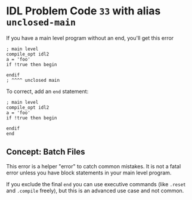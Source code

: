 # IDL Problem Code `33` with alias `unclosed-main`

<!--@include: ./severity/disable_problem.md-->

<!--@include: ./severity/execution_error.md-->

If you have a main level program without an end, you'll get this error

```idl
; main level
compile_opt idl2
a = 'foo'
if !true then begin

endif
; ^^^^ unclosed main
```

To correct, add an `end` statement:

```idl
; main level
compile_opt idl2
a = 'foo'
if !true then begin

endif
end
```

## Concept: Batch Files

This error is a helper "error" to catch common mistakes. It is not a fatal error unless you have block statements in your main level program.

If you exclude the final `end` you can use executive commands (like `.reset` and `.compile` freely), but this is an advanced use case and not common.
